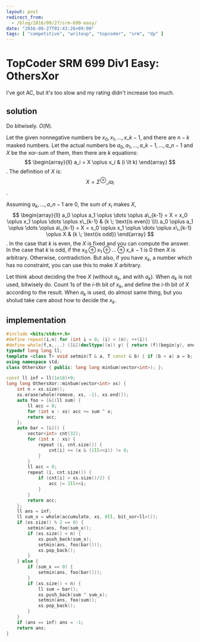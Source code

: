 ```yaml
---
layout: post
redirect_from:
  - /blog/2016/09/27/srm-699-easy/
date: "2016-09-27T01:43:26+09:00"
tags: [ "competitive", "writeup", "topcoder", "srm", "dp" ]
---
```


# TopCoder SRM 699 Div1 Easy: OthersXor

I've got AC, but it's too slow and my rating didn't increase too much.

## solution

Do bitwisely. $O(N)$.

Let the given nonnegative numbers be $x_0, x_1, \dots, x\_{k-1}$, and there are $n-k$ masked numbers.
Let the actual numbers be $a_0, a_1, \dots, a\_{k-1}, \dots, a\_{n-1}$ and $X$ be the xor-sum of them, then there are $k$ equations: $$ \begin{array}{ll}
    a_i = X \oplus x_i  & (i \lt k)
\end{array} $$.
The definition of $X$ is: $$
    X = \Sigma^{\oplus}\_i a_i
$$.

Assuming $a_k, \dots, a\_{n-1}$ are $0$,
the sum of $x_i$ makes $X$, $$ \begin{array}{ll}
    a_0 \oplus a_1 \oplus \dots \oplus a\_{k-1} = X = x_0 \oplus x_1 \oplus \dots \oplus x\_{k-1} & (k \; \text{is even}) \\\\
    a_0 \oplus a_1 \oplus \dots \oplus a\_{k-1} = X = x_0 \oplus x_1 \oplus \dots \oplus x\_{k-1} \oplus X & (k \; \text{is odd})
\end{array} $$.
In the case that $k$ is even, the $X$ is fixed and you can compute the answer.
In the case that $k$ is odd, if the $x_0 \oplus x_1 \oplus \dots \oplus x\_{k-1}$ is $0$ then $X$ is arbitrary. Otherwise, contradiction.
But also, if you have $x_k$, a number which has no constraint, you can use this to make $X$ arbitrary.

Let think about deciding the free $X$ (without $a_k$, and with $a_k$).
When $a_k$ is not used, bitwisely do. Count $1$s of the $i$-th bit of $x_k$, and define the $i$-th bit of $X$ according to the result.
When $a_k$ is used, do almost same thing, but you sholud take care about how to decide the $x_k$.

## implementation

``` c++
#include <bits/stdc++.h>
#define repeat(i,n) for (int i = 0; (i) < (n); ++(i))
#define whole(f,x,...) ([&](decltype((x)) y) { return (f)(begin(y), end(y), ## __VA_ARGS__); })(x)
typedef long long ll;
template <class T> void setmin(T & a, T const & b) { if (b < a) a = b; }
using namespace std;
class OthersXor { public: long long minSum(vector<int>); };

const ll inf = ll(1e18)+9;
long long OthersXor::minSum(vector<int> xs) {
    int n = xs.size();
    xs.erase(whole(remove, xs, -1), xs.end());
    auto foo = [&](ll sum) {
        ll acc = 0;
        for (int x : xs) acc += sum ^ x;
        return acc;
    };
    auto bar = [&]() {
        vector<int> cnt(32);
        for (int x : xs) {
            repeat (i, cnt.size()) {
                cnt[i] += (x & (1ll<<i)) != 0;
            }
        }
        ll acc = 0;
        repeat (i, cnt.size()) {
            if (cnt[i] > xs.size()/2) {
                acc |= 1ll<<i;
            }
        }
        return acc;
    };
    ll ans = inf;
    ll sum_x = whole(accumulate, xs, 0ll, bit_xor<ll>());
    if (xs.size() % 2 == 0) {
        setmin(ans, foo(sum_x));
        if (xs.size() < n) {
            xs.push_back(sum_x);
            setmin(ans, foo(bar()));
            xs.pop_back();
        }
    } else {
        if (sum_x == 0) {
            setmin(ans, foo(bar()));
        }
        if (xs.size() < n) {
            ll sum = bar();
            xs.push_back(sum ^ sum_x);
            setmin(ans, foo(sum));
            xs.pop_back();
        }
    }
    if (ans == inf) ans = -1;
    return ans;
}
```
